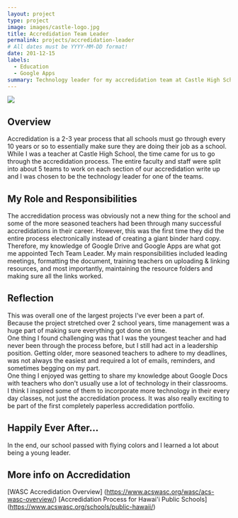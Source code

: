 ```yaml
---
layout: project
type: project
image: images/castle-logo.jpg
title: Accredidation Team Leader
permalink: projects/accredidation-leader
# All dates must be YYYY-MM-DD format!
date: 201-12-15
labels:
  - Education
  - Google Apps
summary: Technology leader for my accredidation team at Castle High School.
---
```


<img class="ui medium right floated rounded image" src="../images/vacay-home-page.png">

## Overview
Accredidation is a 2-3 year process that all schools must go through every 10 years or so to essentially make sure they are doing their job as a school.  While I was a teacher at Castle High School, the time came for us to go through the accredidation process.  The entire faculty and staff were split into about 5 teams to work on each section of our accredidation write up and I was chosen to be the technology leader for one of the teams. 

## My Role and Responsibilities
The accredidation process was obviously not a new thing for the school and some of the more seasoned teachers had been through many successful accredidations in their career.  However, this was the first time they did the entire process electronically instead of creating a giant binder hard copy.  Therefore, my knowledge of Google Drive and Google Apps are what got me appointed Tech Team Leader.
My main responsibilities included leading meetings, formatting the document, training teachers on uploading & linking resources, and most importantly, maintaining the resource folders and making sure all the links worked.

## Reflection
This was overall one of the largest projects I've ever been a part of.  Because the project stretched over 2 school years, time management was a huge part of making sure everything got done on time.  
One thing I found challenging was that I was the youngest teacher and had never been through the process before, but I still had act in a leadership position.  Getting older, more seasoned teachers to adhere to my deadlines, was not always the easiest and required a lot of emails, reminders, and sometimes begging on my part.  
One thing I enjoyed was getting to share my knowledge about Google Docs with teachers who don't usually use a lot of technology in their classrooms.  I think I inspired some of them to incorporate more technology in their every day classes, not just the accredidation process.  It was also really exciting to be part of the first completely paperless accredidation portfolio.

## Happily Ever After...
In the end, our school passed with flying colors and I learned a lot about being a young leader.

## More info on Accredidation
[WASC Accredidation Overview] (https://www.acswasc.org/wasc/acs-wasc-overview/)
[Accredidation Process for Hawai'i Public Schools] (https://www.acswasc.org/schools/public-hawaii/)
